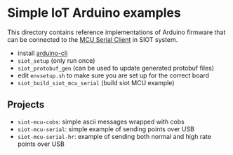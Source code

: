 # Simple IoT Arduino examples

This directory contains reference implementations of Arduino firmware that can
be connected to the
[MCU Serial Client](https://docs.simpleiot.org/docs/user/mcu.html) in SIOT
system.

- install [arduino-cli](https://arduino.github.io/arduino-cli)
- `siot_setup` (only run once)
- `siot_protobuf_gen` (can be used to update generated protobuf files)
- edit `envsetup.sh` to make sure you are set up for the correct board
- `siot_build_siot_mcu_serial` (build siot MCU example)

## Projects

- `siot-mcu-cobs`: simple ascii messages wrapped with cobs
- `siot-mcu-serial`: simple example of sending points over USB
- `siot-mcu-serial-hr`: example of sending both normal and high rate points over
  USB
